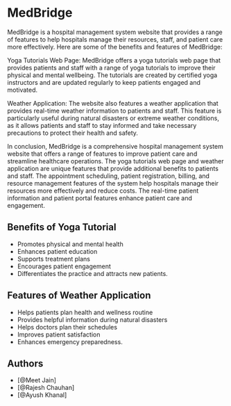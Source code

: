 
# MedBridge

MedBridge is a hospital management system website that provides a range of features to help hospitals manage their resources, staff, and patient care more effectively. Here are some of the benefits and features of MedBridge:



Yoga Tutorials Web Page: MedBridge offers a yoga tutorials web page that provides patients and staff with a range of yoga tutorials to improve their physical and mental wellbeing. The tutorials are created by certified yoga instructors and are updated regularly to keep patients engaged and motivated.

Weather Application: The website also features a weather application that provides real-time weather information to patients and staff. This feature is particularly useful during natural disasters or extreme weather conditions, as it allows patients and staff to stay informed and take necessary precautions to protect their health and safety.





In conclusion, MedBridge is a comprehensive hospital management system website that offers a range of features to improve patient care and streamline healthcare operations. The yoga tutorials web page and weather application are unique features that provide additional benefits to patients and staff. The appointment scheduling, patient registration, billing, and resource management features of the system help hospitals manage their resources more effectively and reduce costs. The real-time patient information and patient portal features enhance patient care and engagement.

## Benefits of Yoga Tutorial

- Promotes physical and mental health
- Enhances patient education
- Supports treatment plans
- Encourages patient engagement
- Differentiates the practice and attracts new patients.

## Features of Weather Application

- Helps patients plan health and wellness routine
- Provides helpful information during natural disasters
- Helps doctors plan their schedules
- Improves patient satisfaction
- Enhances emergency preparedness.



## Authors

- [@Meet Jain]
- [@Rajesh Chauhan]
- [@Ayush Khanal]

